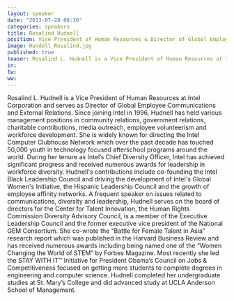 ```yaml
---
layout: speaker
date: "2013-07-28 08:30"
categories: speakers
title: Rosalind Hudnell
position: Vice President of Human Resources & Director of Global Employee Communications & External Relations, Intel Corporation
image: Hundell_Rosalind.jpg
published: true
teaser: Rosalind L. Hudnell is a Vice President of Human Resources at Intel Corporation and serves as Director of Global Employee Communications and External Relations.  Since joining Intel in 1996, Hudnell has held various management positions in community relations, government relations, charitable contributions, media outreach, employee volunteerism and workforce development. 
in:
tw:
ww: 
---
```

Rosalind L. Hudnell is a Vice President of Human Resources at Intel Corporation and serves as Director of Global Employee Communications and External Relations.  Since joining Intel in 1996, Hudnell has held various management positions in community relations, government relations, charitable contributions, media outreach, employee volunteerism and workforce development. She is widely known for directing the Intel Computer Clubhouse Network which over the past decade has touched 50,000 youth in technology focused afterschool programs around the world. During her tenure as Intel’s Chief Diversity Officer, Intel has achieved significant progress and received numerous awards for leadership in workforce diversity. Hudnell's contributions include co-founding the Intel Black Leadership Council and driving the development of Intel's Global Women's Initiative, the Hispanic Leadership Council and the growth of employee affinity networks. A frequent speaker on issues related to communications, diversity and leadership, Hudnell serves on the board of directors for the Center for Talent Innovation, the Human Rights Commission Diversity Advisory Council, is a member of the Executive Leadership Council and the former executive vice president of the National GEM Consortium. She co-wrote the “Battle for Female Talent in Asia” research report which was published in the Harvard Business Review and has received numerous awards including being named one of the “Women Changing the World of STEM” by Forbes Magazine.  Most recently she led the STAY WITH IT™ Initiative for President Obama’s Council on Jobs & Competitiveness focused on getting more students to complete degrees in engineering and computer science.  Hudnell completed her undergraduate studies at St. Mary’s College and did advanced study at UCLA Anderson School of Management.